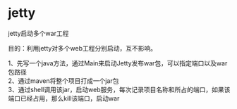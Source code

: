 jetty
=====

jetty启动多个war工程

目的：利用jetty对多个web工程分别启动，互不影响。<br>

1、先写一个java方法，通过Main来启动Jetty发布war包，可以指定端口以及war包路径<br>
2、通过maven将整个项目打成一个jar包<br>
3、通过shell调用该jar，启动web服务，每次记录项目名称和所占的端口，如果该端口已经占用，那么kill该端口，启动war<br>
